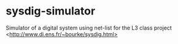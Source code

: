 # sysdig-simulator
Simulator of a digital system using net-list for the L3 class project &lt;http://www.di.ens.fr/~bourke/sysdig.html>
